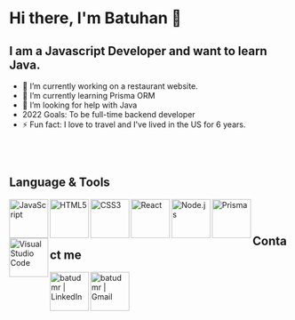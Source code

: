 # Hi there, I'm Batuhan 👋

## I am a Javascript Developer and want to learn Java.

- 🔭 I’m currently working on a restaurant website.
- 🌱 I’m currently learning Prisma ORM
- 🤔 I’m looking for help with Java
- 2022 Goals: To be full-time backend developer
- ⚡ Fun fact: I love to travel and I've lived in the US for 6 years.

<br />
<br />

## Language & Tools

<img align="left" alt="JavaScript" width="70px" src="https://www.svgrepo.com/show/353925/javascript.svg" height="70px" />
<img align="left" alt="HTML5" width="70px" src="https://www.svgrepo.com/show/349402/html5.svg" height="70px" />
<img align="left" alt="CSS3" width="70px" src="https://www.svgrepo.com/show/349330/css3.svg" />
<img align="left" alt="React" width="70px" src="https://www.svgrepo.com/show/354259/react.svg" height="70px" />
<img align="left" alt="Node.js" width="70px" src="https://www.svgrepo.com/show/354118/nodejs.svg" height="70px" />
<img align="left" alt="Prisma" width="70px" src="https://logowik.com/content/uploads/images/prisma2244.jpg" height="70px" />
<img align="left" alt="Visual Studio Code" width="70px" src="https://www.svgrepo.com/show/303535/visual-studio-code-logo.svg" height="70px" />

<br />
<br />

## Contact me

[<img align="left" alt="batudmr | LinkedIn" width="70px" height="70px" src="https://www.svgrepo.com/show/157006/linkedin.svg" />][linkedin]
[<img align="left" alt="batudmr | Gmail" width="70px" height="70px" src="https://www.svgrepo.com/show/223047/gmail.svg" />][gmail]

[linkedin]: https://www.linkedin.com/in/batuhandmr/
[gmail]: mailto:batuhandmr12@gmail.com

